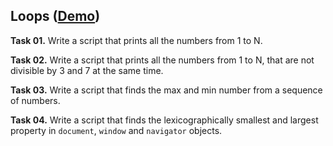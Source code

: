 ## Loops ([Demo](https://cdn.rawgit.com/Termininja/TelerikAcademy/8ce035c8/JS/04.%20Loops/index.html))

**Task 01.** Write a script that prints all the numbers from 1 to N.

**Task 02.** Write a script that prints all the numbers from 1 to N, that are not divisible by 3 and 7 at the same time.

**Task 03.** Write a script that finds the max and min number from a sequence of numbers.

**Task 04.** Write a script that finds the lexicographically smallest and largest property in `document`, `window` and `navigator` objects.